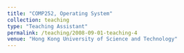 ```yaml
---
title: "COMP252, Operating System"
collection: teaching
type: "Teaching Assistant"
permalink: /teaching/2008-09-01-teaching-4
venue: "Hong Kong University of Science and Technology"
---
```

